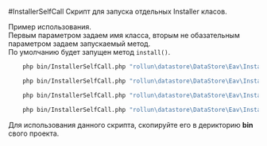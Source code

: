 #InstallerSelfCall
Скрипт для запуска отдельных Installer класов.

Пример использования.  
Первым параметром задаем имя класса, вторым не обазательным параметром задаем запускаемый метод.  
По умолчанию будет запущен метод `install()`.

```bash
    php bin/InstallerSelfCall.php "rollun\datastore\DataStore\Eav\Installer"
```

```bash
    php bin/InstallerSelfCall.php "rollun\datastore\DataStore\Eav\Installer" install
```

```bash
    php bin/InstallerSelfCall.php "rollun\datastore\DataStore\Eav\Installer" uninstall
```

```bash
    php bin/InstallerSelfCall.php "rollun\datastore\DataStore\Eav\Installer" reinstall
```

Для использования данного скрипта, скопируйте его в дерикторию **bin** свого проекта.
